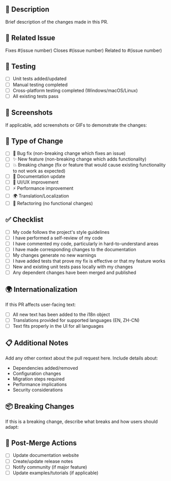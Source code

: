 ## 📝 Description

Brief description of the changes made in this PR.

## 🔗 Related Issue

Fixes #(issue number)
Closes #(issue number)
Related to #(issue number)

## 🧪 Testing

- [ ] Unit tests added/updated
- [ ] Manual testing completed
- [ ] Cross-platform testing completed (Windows/macOS/Linux)
- [ ] All existing tests pass

## 📸 Screenshots

If applicable, add screenshots or GIFs to demonstrate the changes:

<!-- Add screenshots here -->

## 🔄 Type of Change

- [ ] 🐛 Bug fix (non-breaking change which fixes an issue)
- [ ] ✨ New feature (non-breaking change which adds functionality)
- [ ] 💥 Breaking change (fix or feature that would cause existing functionality to not work as expected)
- [ ] 📝 Documentation update
- [ ] 🎨 UI/UX improvement
- [ ] ⚡ Performance improvement
- [ ] 🌍 Translation/Localization
- [ ] 🔧 Refactoring (no functional changes)

## ✅ Checklist

- [ ] My code follows the project's style guidelines
- [ ] I have performed a self-review of my code
- [ ] I have commented my code, particularly in hard-to-understand areas
- [ ] I have made corresponding changes to the documentation
- [ ] My changes generate no new warnings
- [ ] I have added tests that prove my fix is effective or that my feature works
- [ ] New and existing unit tests pass locally with my changes
- [ ] Any dependent changes have been merged and published

## 🌍 Internationalization

If this PR affects user-facing text:

- [ ] All new text has been added to the i18n object
- [ ] Translations provided for supported languages (EN, ZH-CN)
- [ ] Text fits properly in the UI for all languages

## 📋 Additional Notes

Add any other context about the pull request here. Include details about:
- Dependencies added/removed
- Configuration changes
- Migration steps required
- Performance implications
- Security considerations

## 📦 Breaking Changes

If this is a breaking change, describe what breaks and how users should adapt:

<!-- Describe breaking changes here -->

## 🚀 Post-Merge Actions

- [ ] Update documentation website
- [ ] Create/update release notes
- [ ] Notify community (if major feature)
- [ ] Update examples/tutorials (if applicable) 